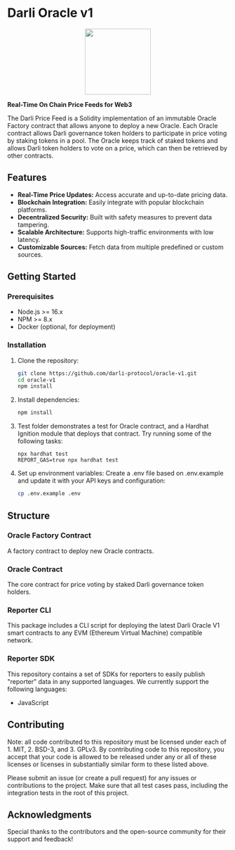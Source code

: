 # Darli Oracle v1
<p align="center">
<image src="https://raw.githubusercontent.com/darli-protocol/.github/main/asset/darli-logo.png" width = "150">
</p>

**Real-Time On Chain Price Feeds for Web3**

The Darli Price Feed is a Solidity implementation of an immutable Oracle Factory contract that allows anyone to deploy a new Oracle. Each Oracle contract allows Darli governance token holders to participate in price voting by staking tokens in a pool. The Oracle keeps track of staked tokens and allows Darli token holders to vote on a price, which can then be retrieved by other contracts.

## Features
* **Real-Time Price Updates:** Access accurate and up-to-date pricing data.
* **Blockchain Integration:** Easily integrate with popular blockchain platforms.
* **Decentralized Security:** Built with safety measures to prevent data tampering.
* **Scalable Architecture:** Supports high-traffic environments with low latency.
* **Customizable Sources:** Fetch data from multiple predefined or custom sources.


## Getting Started

### Prerequisites

- Node.js >= 16.x
- NPM >= 8.x
- Docker (optional, for deployment)

### Installation

1. Clone the repository:
   ```bash
   git clone https://github.com/darli-protocol/oracle-v1.git
   cd oracle-v1
   npm install
   ```

2. Install dependencies:
   ```bash
   npm install
   ```

3. Test folder demonstrates a test for Oracle contract, and a Hardhat Ignition module that deploys that contract.
Try running some of the following tasks:

    ```shell
    npx hardhat test
    REPORT_GAS=true npx hardhat test
    ```

4. Set up environment variables: Create a .env file based on .env.example and update it with your API keys and configuration:
   ```bash
   cp .env.example .env
   ```

## Structure
### Oracle Factory Contract
A factory contract to deploy new Oracle contracts.

### Oracle Contract
The core contract for price voting by staked Darli governance token holders.

### Reporter CLI
This package includes a CLI script for deploying the latest Darli Oracle V1 smart contracts to any EVM (Ethereum Virtual Machine) compatible network.

### Reporter SDK
This repository contains a set of SDKs for reporters to easily publish "reporter" data in any supported languages. We currently support the following languages:
* JavaScript

## Contributing
Note: all code contributed to this repository must be licensed under each of 1. MIT, 2. BSD-3, and 3. GPLv3. By contributing code to this repository, you accept that your code is allowed to be released under any or all of these licenses or licenses in substantially similar form to these listed above.

Please submit an issue (or create a pull request) for any issues or contributions to the project. Make sure that all test cases pass, including the integration tests in the root of this project.

## Acknowledgments
Special thanks to the contributors and the open-source community for their support and feedback!